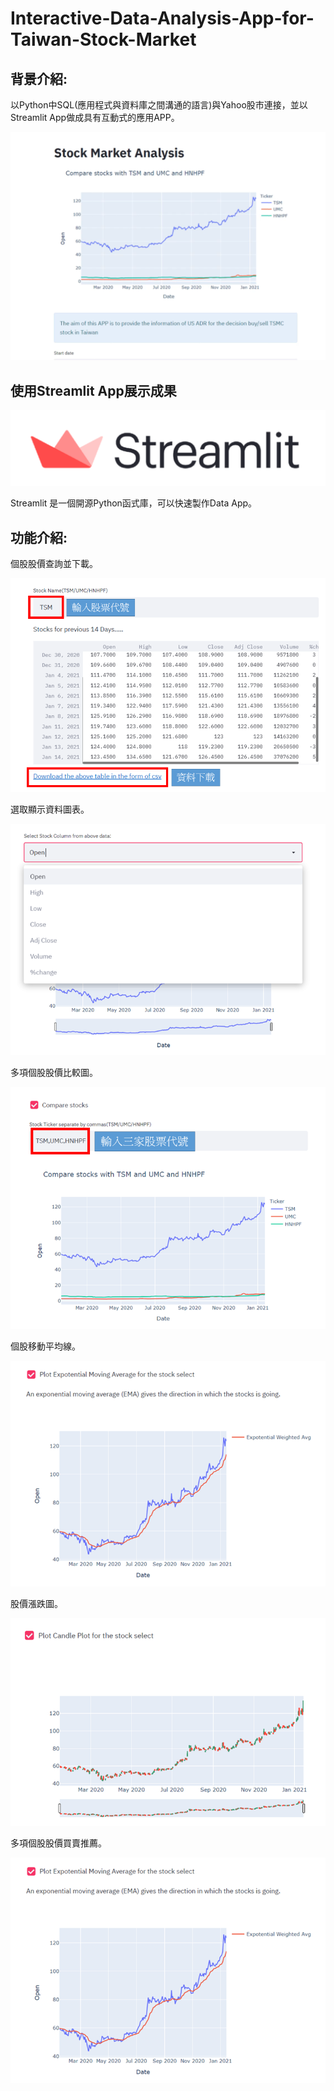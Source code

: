 # Interactive-Data-Analysis-App-for-Taiwan-Stock-Market


## 背景介紹:
以Python中SQL(應用程式與資料庫之間溝通的語言)與Yahoo股市連接，並以Streamlit App做成具有互動式的應用APP。

![image](https://github.com/tddwso/Interactive-Data-Analysis-App-for-Taiwan-Stock-Market/blob/main/stock%20logo.PNG)

## 使用Streamlit App展示成果

![image](https://github.com/tddwso/Uniqlo-Label-Defect-Classification-by-Deep-Learning/blob/main/Stream%20Logo.png)

Streamlit 是一個開源Python函式庫，可以快速製作Data App。

## 功能介紹:
個股股價查詢並下載。

![image](https://github.com/tddwso/Interactive-Data-Analysis-App-for-Taiwan-Stock-Market/blob/main/%E8%82%A1%E5%83%B9%E6%9F%A5%E8%A9%A2.PNG)

選取顯示資料圖表。

![image](https://github.com/tddwso/Interactive-Data-Analysis-App-for-Taiwan-Stock-Market/blob/main/%E9%81%B8%E5%8F%96.PNG)

多項個股股價比較圖。

![image](https://github.com/tddwso/Interactive-Data-Analysis-App-for-Taiwan-Stock-Market/blob/main/%E5%A4%9A%E9%A0%85.PNG)

個股移動平均線。

![image](https://github.com/tddwso/Interactive-Data-Analysis-App-for-Taiwan-Stock-Market/blob/main/%E7%A7%BB%E5%8B%95%E5%B9%B3%E5%9D%87%E7%B7%9A.PNG)

股價漲跌圖。

![image](https://github.com/tddwso/Interactive-Data-Analysis-App-for-Taiwan-Stock-Market/blob/main/%E6%BC%B2%E8%B7%8C.PNG)

多項個股股價買賣推薦。

![image](https://github.com/tddwso/Interactive-Data-Analysis-App-for-Taiwan-Stock-Market/blob/main/%E7%A7%BB%E5%8B%95%E5%B9%B3%E5%9D%87%E7%B7%9A.PNG)


